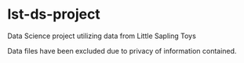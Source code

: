 # lst-ds-project
Data Science project utilizing data from Little Sapling Toys

Data files have been excluded due to privacy of information contained.

